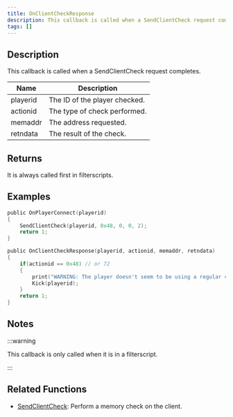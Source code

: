 ```yaml
---
title: OnClientCheckResponse
description: This callback is called when a SendClientCheck request completes
tags: []
---
```


## Description

This callback is called when a SendClientCheck request completes.

| Name          | Description                       |
| ------------- | --------------------------------- |
| playerid      | The ID of the player checked.     |
| actionid      | The type of check performed.      |
| memaddr       | The address requested.            |
| retndata      | The result of the check.          |

## Returns

It is always called first in filterscripts.

## Examples

```c
public OnPlayerConnect(playerid)
{
    SendClientCheck(playerid, 0x48, 0, 0, 2);
    return 1;
}

public OnClientCheckResponse(playerid, actionid, memaddr, retndata)
{
    if(actionid == 0x48) // or 72
    {
        print("WARNING: The player doesn't seem to be using a regular computer!");
        Kick(playerid);
    }
    return 1;
}
```

## Notes

:::warning

This callback is only called when it is in a filterscript.

:::

## Related Functions

- [SendClientCheck](../functions/SendClientCheck): Perform a memory check on the client.